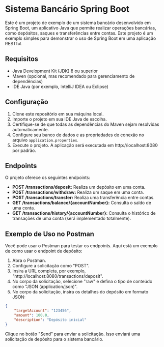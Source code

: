 # Sistema Bancário Spring Boot

Este é um projeto de exemplo de um sistema bancário desenvolvido em Spring Boot, um aplicativo Java que permite realizar operações bancárias, como depósitos, saques e transferências entre contas. Este projeto é um exemplo simples para demonstrar o uso de Spring Boot em uma aplicação RESTful.

## Requisitos

- Java Development Kit (JDK) 8 ou superior
- Maven (opcional, mas recomendado para gerenciamento de dependências)
- IDE Java (por exemplo, IntelliJ IDEA ou Eclipse)

## Configuração

1. Clone este repositório em sua máquina local.
2. Importe o projeto em sua IDE Java de escolha.
3. Certifique-se de que todas as dependências do Maven sejam resolvidas automaticamente.
4. Configure seu banco de dados e as propriedades de conexão no arquivo `application.properties`.
5. Execute o projeto. A aplicação será executada em http://localhost:8080 por padrão.

## Endpoints

O projeto oferece os seguintes endpoints:

- **POST /transactions/deposit:** Realiza um depósito em uma conta.
- **POST /transactions/withdraw:** Realiza um saque em uma conta.
- **POST /transactions/transfer:** Realiza uma transferência entre contas.
- **GET /transactions/balance/{accountNumber}:** Consulta o saldo de uma conta.
- **GET /transactions/history/{accountNumber}:** Consulta o histórico de transações de uma conta (será implementado totalmente).

## Exemplo de Uso no Postman

Você pode usar o Postman para testar os endpoints. Aqui está um exemplo de como usar o endpoint de depósito:

1. Abra o Postman.
2. Configure a solicitação como "POST".
3. Insira a URL completa, por exemplo, "http://localhost:8080/transactions/deposit".
4. No corpo da solicitação, selecione "raw" e defina o tipo de conteúdo como "JSON (application/json)".
5. No corpo da solicitação, insira os detalhes do depósito em formato JSON:

```json
{
    "targetAccount": "123456",
    "amount": 100.0,
    "description": "Depósito inicial"
}
```
Clique no botão "Send" para enviar a solicitação.
Isso enviará uma solicitação de depósito para o sistema bancário.
